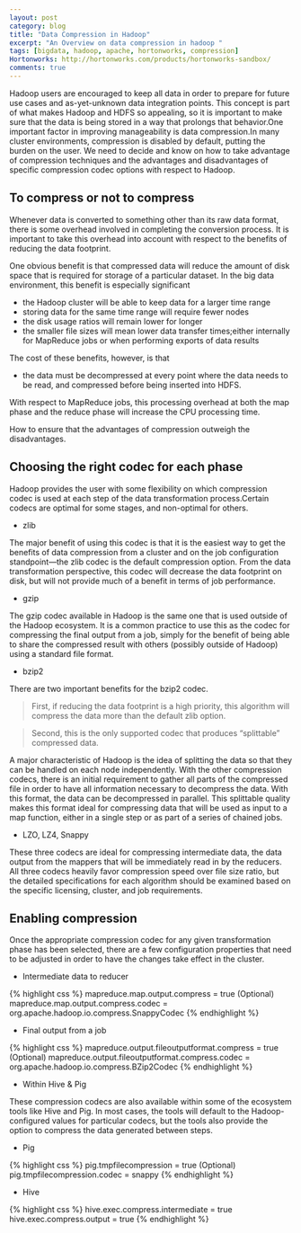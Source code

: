 ```yaml
---
layout: post
category: blog
title: "Data Compression in Hadoop"
excerpt: "An Overview on data compression in hadoop "
tags: [bigdata, hadoop, apache, hortonworks, compression]
Hortonworks: http://hortonworks.com/products/hortonworks-sandbox/
comments: true
---
```


Hadoop users are encouraged to keep all data in order to prepare for future use cases and as-yet-unknown data integration points. This concept is part of what makes Hadoop and HDFS so appealing, so it is important to make sure that the data is being stored in a way that prolongs that behavior.One important factor in improving manageability is data compression.In many cluster environments, compression is disabled by default, putting the burden on the user.
We need to decide and know on how to take advantage of compression techniques and the advantages and disadvantages of specific compression codec options with respect to Hadoop.

## To compress or not to compress

Whenever data is converted to something other than its raw data format, there is some overhead involved in completing the conversion process. It is important to take this overhead into account with respect to the benefits of reducing the data footprint.

One obvious benefit is that compressed data will reduce the amount of disk space that is required for storage of a particular dataset. In the big data environment, this benefit is especially significant

* the Hadoop cluster will be able to keep data for a larger time range
* storing data for the same time range will require fewer nodes 
* the disk usage ratios will remain lower for longer
* the smaller file sizes will mean lower data transfer times;either internally for MapReduce jobs or when performing exports of data results

The cost of these benefits, however, is that 

* the data must be decompressed at every point where the data needs to be read, and compressed before being inserted into HDFS.

With respect to MapReduce jobs, this processing overhead at both the map phase and the reduce phase will increase the CPU processing time.

How to ensure that the advantages of compression outweigh the disadvantages.

## Choosing the right codec for each phase

Hadoop provides the user with some flexibility on which compression codec is used at each step of the data transformation process.Certain codecs are optimal for some stages, and non-optimal for others.

+ zlib

The major benefit of using this codec is that it is the easiest way to get the benefits of data compression from a cluster and on the job configuration standpoint—the zlib codec is the default compression option. From the data transformation perspective, this codec will decrease the data footprint on disk, but will not provide much of a benefit in terms of job performance.

+ gzip

The gzip codec available in Hadoop is the same one that is used outside of the Hadoop ecosystem. It is a common practice to use this as the codec for compressing the final output from a job, simply for the benefit of being able to share the compressed result with others (possibly outside of Hadoop) using a standard file format.

+ bzip2

There are two important benefits for the bzip2 codec. 
> First, if reducing the data footprint is a high priority, this algorithm will compress the data more than the default zlib option.

> Second, this is the only supported codec that produces “splittable” compressed data.

A major characteristic of Hadoop is the idea of splitting the data so that they can be handled on each node independently. With the other compression codecs, there is an initial requirement to gather all parts of the compressed file in order to have all information necessary to decompress the data. With this format, the data can be decompressed in parallel. This splittable quality makes this format ideal for compressing data that will be used as input to a map function, either in a single step or as part of a series of chained jobs.

+ LZO, LZ4, Snappy

These three codecs are ideal for compressing intermediate data, the data output from the mappers that will be immediately read in by the reducers. All three codecs heavily favor compression speed over file size ratio, but the detailed specifications for each algorithm should be examined based on the specific licensing, cluster, and job requirements.

## Enabling compression

Once the appropriate compression codec for any given transformation phase has been selected, there are a few configuration properties that need to be adjusted in order to have the changes take effect in the cluster.

+ Intermediate data to reducer

{% highlight css %}
mapreduce.map.output.compress = true
(Optional) mapreduce.map.output.compress.codec = org.apache.hadoop.io.compress.SnappyCodec
{% endhighlight %}

+ Final output from a job

{% highlight css %}
mapreduce.output.fileoutputformat.compress = true
(Optional) mapreduce.output.fileoutputformat.compress.codec = org.apache.hadoop.io.compress.BZip2Codec
{% endhighlight %}

+ Within Hive & Pig 

These compression codecs are also available within some of the ecosystem tools like Hive and Pig. In most cases, the tools will default to the Hadoop-configured values for particular codecs, but the tools also provide the option to compress the data generated between steps.

* Pig

{% highlight css %}
pig.tmpfilecompression = true
(Optional) pig.tmpfilecompression.codec = snappy
{% endhighlight %}

* Hive

{% highlight css %}
hive.exec.compress.intermediate = true
hive.exec.compress.output = true
{% endhighlight %}